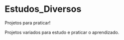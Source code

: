 # Estudos_Diversos
Projetos para praticar! 

Projetos variados para estudo e praticar o aprendizado.
